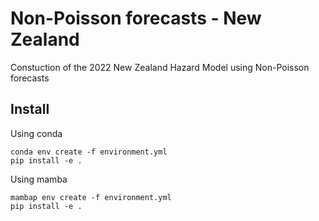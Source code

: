 # Non-Poisson forecasts - New Zealand
Constuction of the 2022 New Zealand Hazard Model using Non-Poisson forecasts

## Install
Using conda
```
conda env create -f environment.yml
pip install -e .
```

Using mamba
```
mambap env create -f environment.yml
pip install -e .
```